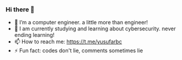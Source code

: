 ### Hi there 👋

- 🔭 I’m a computer engineer. a little more than engineer!
- 🌱 I am currently studying and learning about cybersecurity. never ending learning!
- 📫 How to reach me: https://t.me/yusufarbc
- ⚡ Fun fact: codes don't lie, comments sometimes lie
